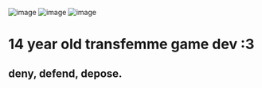 ![image](https://github.com/user-attachments/assets/c669ba61-f04f-4c7c-908a-f7221cc2fcbc) ![image](https://github.com/user-attachments/assets/1d64ddaa-0baf-4cf2-a21a-c1d100b2d1db) ![image](https://github.com/user-attachments/assets/bbe9498b-bbc7-4a1c-8fde-3fd91b91516e)

 # 14 year old transfemme game dev :3
 ## deny, defend, depose.
